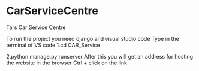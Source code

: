 # CarServiceCentre
Tars Car Service Centre 

To run the project you need django and visual studio code
Type in the terminal of VS code
1.cd CAR_Service

2.python manage.py runserver
After this you will get an address for hosting the website in the browser
Ctrl + click on the link
